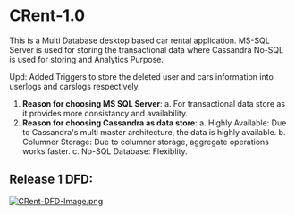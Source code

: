 # CRent-1.0
This is a Multi Database desktop based car rental application. MS-SQL Server is used for storing the transactional data where Cassandra No-SQL is used for storing and Analytics Purpose.

Upd: Added Triggers to store the deleted user and cars information into userlogs and carslogs respectively.

1. **Reason for choosing MS SQL Server**: 
     a. For transactional data store as it provides more consistancy and availability.
2. **Reason for choosing Cassandra as data store**:
     a. Highly Available: Due to Cassandra's multi master architecture, the data is highly available.
     b. Columner Storage: Due to columner storage, aggregate operations works faster.
     c. No-SQL Database: Flexiblity.
            
## Release 1 DFD:
[![CRent-DFD-Image.png](https://i.postimg.cc/vZB2R5J8/CRent-DFD-Image.png)](https://postimg.cc/XpRkdBNt)

